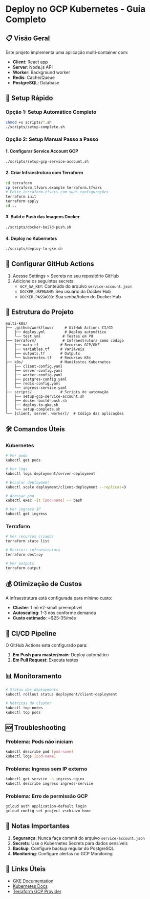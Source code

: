 # Deploy no GCP Kubernetes - Guia Completo

## 📋 Visão Geral

Este projeto implementa uma aplicação multi-container com:
- **Client**: React app
- **Server**: Node.js API  
- **Worker**: Background worker
- **Redis**: Cache/Queue
- **PostgreSQL**: Database

## 🚀 Setup Rápido

### Opção 1: Setup Automático Completo
```bash
chmod +x scripts/*.sh
./scripts/setup-complete.sh
```

### Opção 2: Setup Manual Passo a Passo

#### 1. Configurar Service Account GCP
```bash
./scripts/setup-gcp-service-account.sh
```

#### 2. Criar Infraestrutura com Terraform
```bash
cd terraform
cp terraform.tfvars.example terraform.tfvars
# Edite terraform.tfvars com suas configurações
terraform init
terraform apply
cd ..
```

#### 3. Build e Push das Imagens Docker
```bash
./scripts/docker-build-push.sh
```

#### 4. Deploy no Kubernetes
```bash
./scripts/deploy-to-gke.sh
```

## 🔐 Configurar GitHub Actions

1. Acesse Settings > Secrets no seu repositório GitHub
2. Adicione os seguintes secrets:
   - `GCP_SA_KEY`: Conteúdo do arquivo `service-account.json`
   - `DOCKER_USERNAME`: Seu usuário do Docker Hub
   - `DOCKER_PASSWORD`: Sua senha/token do Docker Hub

## 📁 Estrutura do Projeto

```
multi-k8s/
├── .github/workflows/     # GitHub Actions CI/CD
│   ├── deploy.yml         # Deploy automático
│   └── test.yml          # Testes em PR
├── terraform/            # Infraestrutura como código
│   ├── main.tf          # Recursos GCP/GKE
│   ├── variables.tf     # Variáveis
│   ├── outputs.tf       # Outputs
│   └── kubernetes.tf    # Recursos K8s
├── k8s/                 # Manifestos Kubernetes
│   ├── client-config.yaml
│   ├── server-config.yaml
│   ├── worker-config.yaml
│   ├── postgres-config.yaml
│   ├── redis-config.yaml
│   └── ingress-service.yaml
├── scripts/             # Scripts de automação
│   ├── setup-gcp-service-account.sh
│   ├── docker-build-push.sh
│   ├── deploy-to-gke.sh
│   └── setup-complete.sh
└── [client, server, worker]/  # Código das aplicações
```

## 🛠️ Comandos Úteis

### Kubernetes
```bash
# Ver pods
kubectl get pods

# Ver logs
kubectl logs deployment/server-deployment

# Escalar deployment
kubectl scale deployment/client-deployment --replicas=3

# Acessar pod
kubectl exec -it [pod-name] -- bash

# Ver ingress IP
kubectl get ingress
```

### Terraform
```bash
# Ver recursos criados
terraform state list

# Destruir infraestrutura
terraform destroy

# Ver outputs
terraform output
```

## 💰 Otimização de Custos

A infraestrutura está configurada para mínimo custo:
- **Cluster**: 1 nó e2-small preemptível
- **Autoscaling**: 1-3 nós conforme demanda
- **Custo estimado**: ~$25-35/mês

## 🔄 CI/CD Pipeline

O GitHub Actions está configurado para:
1. **Em Push para master/main**: Deploy automático
2. **Em Pull Request**: Executa testes

## 📊 Monitoramento

```bash
# Status dos deployments
kubectl rollout status deployment/client-deployment

# Métricas do cluster
kubectl top nodes
kubectl top pods
```

## 🆘 Troubleshooting

### Problema: Pods não iniciam
```bash
kubectl describe pod [pod-name]
kubectl logs [pod-name]
```

### Problema: Ingress sem IP externo
```bash
kubectl get service -n ingress-nginx
kubectl describe ingress ingress-service
```

### Problema: Erro de permissão GCP
```bash
gcloud auth application-default login
gcloud config set project vschiavo-home
```

## 📝 Notas Importantes

1. **Segurança**: Nunca faça commit do arquivo `service-account.json`
2. **Secrets**: Use o Kubernetes Secrets para dados sensíveis
3. **Backup**: Configure backup regular do PostgreSQL
4. **Monitoring**: Configure alertas no GCP Monitoring

## 🔗 Links Úteis

- [GKE Documentation](https://cloud.google.com/kubernetes-engine/docs)
- [Kubernetes Docs](https://kubernetes.io/docs/)
- [Terraform GCP Provider](https://registry.terraform.io/providers/hashicorp/google/latest/docs)